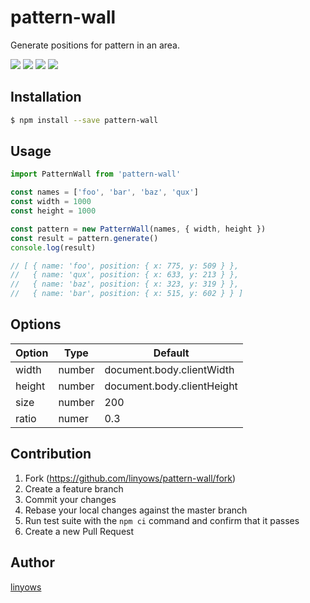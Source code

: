 pattern-wall
==

Generate positions for pattern in an area.


<a href="https://www.npmjs.com/package/pattern-wall" title="npm"><img src="http://img.shields.io/npm/v/pattern-wall.svg?style=for-the-badge"></a>
<a href="https://travis-ci.org/linyows/pattern-wall" title="travis"><img src="https://img.shields.io/travis/linyows/pattern-wall.svg?style=for-the-badge"></a>
<a href="https://codecov.io/gh/linyows/pattern-wall" title="codecov.io"><img src="https://img.shields.io/codecov/c/gh/linyows/pattern-wall.svg?style=for-the-badge"></a>
<a href="https://github.com/linyows/pattern-wall/blob/master/LICENSE" title="MIT License"><img src="https://img.shields.io/badge/license-MIT-blue.svg?style=for-the-badge"></a>

Installation
--

```sh
$ npm install --save pattern-wall
```

Usage
--

```ts
import PatternWall from 'pattern-wall'

const names = ['foo', 'bar', 'baz', 'qux']
const width = 1000
const height = 1000

const pattern = new PatternWall(names, { width, height })
const result = pattern.generate()
console.log(result)

// [ { name: 'foo', position: { x: 775, y: 509 } },
//   { name: 'qux', position: { x: 633, y: 213 } },
//   { name: 'baz', position: { x: 323, y: 319 } },
//   { name: 'bar', position: { x: 515, y: 602 } } ]
```

Options
--

Option | Type   | Default
---    | ---    | ---
width  | number | document.body.clientWidth
height | number | document.body.clientHeight
size   | number | 200
ratio  | numer  | 0.3

Contribution
--

1. Fork (https://github.com/linyows/pattern-wall/fork)
1. Create a feature branch
1. Commit your changes
1. Rebase your local changes against the master branch
1. Run test suite with the `npm ci` command and confirm that it passes
1. Create a new Pull Request

Author
--

[linyows](https://github.com/linyows)
